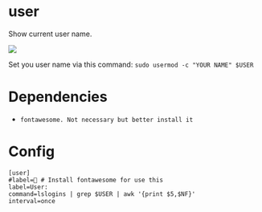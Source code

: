 # user

Show current user name.

![](user.png)

Set you user name via this command:
`sudo usermod -c "YOUR NAME" $USER`

# Dependencies

* `fontawesome. Not necessary but better install it`

# Config

```
[user]
#label= # Install fontawesome for use this
label=User: 
command=lslogins | grep $USER | awk '{print $5,$NF}'
interval=once
```

